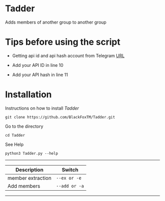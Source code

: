 # Tadder
Adds members of another group to another group

# Tips before using the script

- Getting api id and api hash account from Telegram <a href="https://my.telegram.org/auth">URL</a>

- Add your API ID in line 10
- Add your API hash in line 11

# Installation

Instructions on how to install *Tadder*
```
git clone https://github.com/BlackFoxTM/Tadder.git
```
Go to the directory
```
cd Tadder
```
See Help
```
python3 Tadder.py --help
```

-----------------------------------------------
|       Description      |      Switch        |
|------------------------|--------------------|
|  member extraction     |  `--ex or -e`      |   
|    Add members         |  `--add or -a`     | 
-----------------------------------------------
